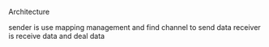Architecture

sender is use mapping management and find channel to send data
receiver is receive data and deal data
